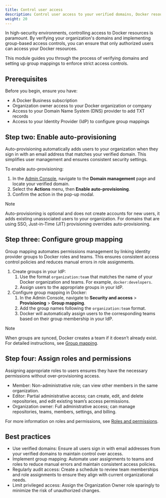 ```yaml
---
title: Control user access
description: Control user access to your verified domains, Docker resources, and more.
weight: 20
---
```


In high-security environments, controlling access to Docker resources is
paramount. By verifying your organization's domains and implementing
group-based access controls, you can ensure that only authorized users can
access your Docker resources.

This module guides you through the process of verifying domains and setting up
group mappings to enforce strict access controls.

## Prerequisites

Before you begin, ensure you have:

- A Docker Business subscription
- Organization owner access to your Docker organization or company
- Access to your Domain Name System (DNS) provider to add TXT records
- Access to your Identity Provider (IdP) to configure group mappings

## Step two: Enable auto-provisioning

Auto-provisioning automatically adds users to your organization when they sign
in with an email address that matches your verified domain. This simplifies
user management and ensures consistent security settings.

To enable auto-provisioning:

1. In the [Admin Console](https://app.docker.com/admin), navigate to
the **Domain management** page and locate your verified domain.
1. Select the **Actions** menu, then **Enable auto-provisioning**.
1. Confirm the action in the pop-up modal.

> [!NOTE]
>
> Auto-provisioning is optional and does not create accounts for new users, it
adds existing unassociated users to your organization. For domains that are
using SSO, Just-in-Time (JIT) provisioning overrides auto-provisioning.

## Step three: Configure group mapping

Group mapping automates permissions management by linking identity provider
groups to Docker roles and teams. This ensures consistent access control
policies and reduces manual errors in role assignments.

1. Create groups in your IdP:
    1. Use the format `organization:team` that matches the name of your Docker
    organization and teams. For example, `docker:developers`.
    1. Assign users to the appropriate groups in your IdP.
1. Configure group mapping in Docker:
    1. In the Admin Console, navigate to
    **Security and access** > **Provisioning** > **Group mapping**.
    1. Add the group names following the `organization:team` format.
    1. Docker will automatically assign users to the corresponding teams based
    on their group membership in your IdP.

> [!NOTE]
>
> When groups are synced, Docker creates a team if it doesn’t already exist.
For detailed instructions, see [Group mapping]().

## Step four: Assign roles and permissions

Assigning appropriate roles to users ensures they have the necessary
permissions without over-provisioning access.

- Member: Non-administrative role; can view other members in the same
organization.
- Editor: Partial administrative access; can create, edit, and delete
repositories, and edit existing team’s access permissions.
- Organization owner: Full administrative access; can manage repositories,
teams, members, settings, and billing.

For more information on roles and permissions, see [Roles and permissions]().

## Best practices

- Use verified domains: Ensure all users sign in with email addresses from
your verified domains to maintain control over access.
- Implement group mapping: Automate user assignments to teams and roles to
reduce manual errors and maintain consistent access policies.
- Regularly audit access: Create a schedule to review team memberships and role
assignments to ensure they align with current organizational needs.
- Limit privileged access: Assign the Organization Owner role sparingly to
minimize the risk of unauthorized changes.
